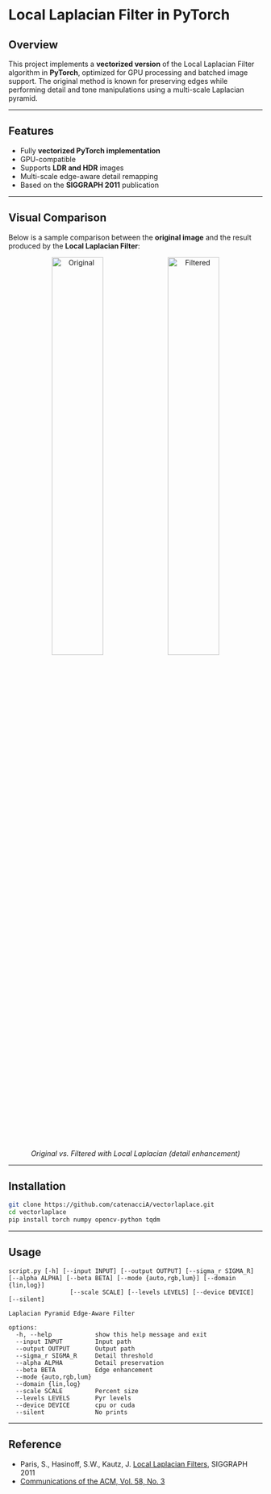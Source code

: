 # Local Laplacian Filter in PyTorch

## Overview

This project implements a **vectorized version** of the Local Laplacian Filter algorithm in **PyTorch**, optimized for GPU processing and batched image support. The original method is known for preserving edges while performing detail and tone manipulations using a multi-scale Laplacian pyramid.

---

## Features

- Fully **vectorized PyTorch implementation**
- GPU-compatible
- Supports **LDR and HDR** images
- Multi-scale edge-aware detail remapping
- Based on the **SIGGRAPH 2011** publication

---

## Visual Comparison

Below is a sample comparison between the **original image** and the result produced by the **Local Laplacian Filter**:

<p align="center">
  <img src="https://github.com/user-attachments/assets/aa66e550-43ad-4820-8a42-36ef512d6fc9" width="45%" alt="Original">
  <img src="https://github.com/user-attachments/assets/f3eebb2d-64d1-475d-a418-d58756d43cd6" width="45%" alt="Filtered">
</p>

<p align="center"><i>Original vs. Filtered with Local Laplacian (detail enhancement)</i></p>

---

## Installation

```bash
git clone https://github.com/catenacciA/vectorlaplace.git
cd vectorlaplace
pip install torch numpy opencv-python tqdm
````

---

## Usage

```
script.py [-h] [--input INPUT] [--output OUTPUT] [--sigma_r SIGMA_R] [--alpha ALPHA] [--beta BETA] [--mode {auto,rgb,lum}] [--domain {lin,log}]
                 [--scale SCALE] [--levels LEVELS] [--device DEVICE] [--silent]

Laplacian Pyramid Edge-Aware Filter

options:
  -h, --help            show this help message and exit
  --input INPUT         Input path
  --output OUTPUT       Output path
  --sigma_r SIGMA_R     Detail threshold
  --alpha ALPHA         Detail preservation
  --beta BETA           Edge enhancement
  --mode {auto,rgb,lum}
  --domain {lin,log}
  --scale SCALE         Percent size
  --levels LEVELS       Pyr levels
  --device DEVICE       cpu or cuda
  --silent              No prints
```

---

## Reference

* Paris, S., Hasinoff, S.W., Kautz, J.
  [Local Laplacian Filters](https://people.csail.mit.edu/sparis/publi/2011/siggraph/#:~:text=ToG%20paper%20(more%20formal)%20(pdf%2C%2053MB)), SIGGRAPH 2011
* [Communications of the ACM, Vol. 58, No. 3](https://cacm.acm.org/research/local-laplacian-filters/)
